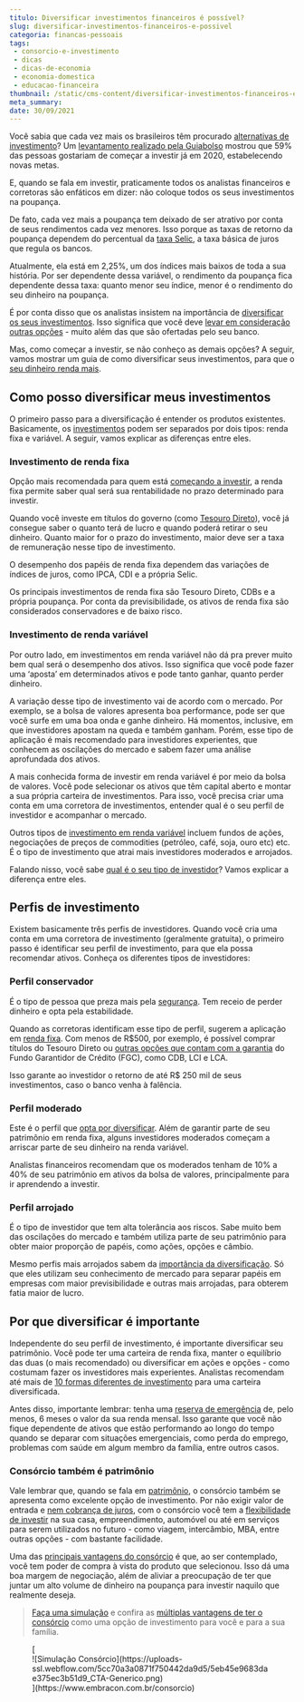 ```yaml
---
titulo: Diversificar investimentos financeiros é possível?
slug: diversificar-investimentos-financeiros-e-possivel
categoria: financas-pessoais
tags:
 - consorcio-e-investimento
 - dicas
 - dicas-de-economia
 - economia-domestica
 - educacao-financeira
thumbnail: /static/cms-content/diversificar-investimentos-financeiros-e-possivel.jpg
meta_summary: 
date: 30/09/2021
---
```

Você sabia que cada vez mais os brasileiros têm procurado [alternativas de investimento](https://www.embracon.com.br/blog/8-motivos-que-comprovam-que-consorcio-e-investimento)? Um [levantamento realizado pela Guiabolso](https://www.moneytimes.com.br/metas-2020-brasileiros-querem-investir-viajar-e-trocar-de-emprego-revela-guiabolso/) mostrou que 59% das pessoas gostariam de começar a investir já em 2020, estabelecendo novas metas.

E, quando se fala em investir, praticamente todos os analistas financeiros e corretoras são enfáticos em dizer: não coloque todos os seus investimentos na poupança.

De fato, cada vez mais a poupança tem deixado de ser atrativo por conta de seus rendimentos cada vez menores. Isso porque as taxas de retorno da poupança dependem do percentual da [taxa Selic](https://www.embracon.com.br/blog/entenda-a-importancia-da-taxa-selic-e-da-inflacao), a taxa básica de juros que regula os bancos.

Atualmente, ela está em 2,25%, um dos índices mais baixos de toda a sua história. Por ser dependente dessa variável, o rendimento da poupança fica dependente dessa taxa: quanto menor seu índice, menor é o rendimento do seu dinheiro na poupança.

É por conta disso que os analistas insistem na importância de [diversificar os seus investimentos](https://www.embracon.com.br/blog/investimento-na-crise-o-consorcio-sempre-e-um-bom-negocio). Isso significa que você deve [levar em consideração outras opções](https://www.embracon.com.br/blog/afinal-quais-sao-as-diferencas-entre-poupar-economizar-e-investir) - muito além das que são ofertadas pelo seu banco.

Mas, como começar a investir, se não conheço as demais opções? A seguir, vamos mostrar um guia de como diversificar seus investimentos, para que o [seu dinheiro renda mais](https://www.embracon.com.br/blog/quais-sao-os-melhores-tipos-de-investimentos-atualmente-confira).

Como posso diversificar meus investimentos
------------------------------------------

O primeiro passo para a diversificação é entender os produtos existentes. Basicamente, os [investimentos](https://www.embracon.com.br/blog/qual-o-melhor-investimento-para-r-50-r-500-ou-r-5000) podem ser separados por dois tipos: renda fixa e variável. A seguir, vamos explicar as diferenças entre eles.

### Investimento de renda fixa

Opção mais recomendada para quem está [começando a investir](https://www.embracon.com.br/blog/entenda-como-comecar-a-investir-mesmo-com-pouco-dinheiro), a renda fixa permite saber qual será sua rentabilidade no prazo determinado para investir.

Quando você investe em títulos do governo (como [Tesouro Direto](https://www.embracon.com.br/blog/tesouro-direto-guia-rapido-com-tudo-o-que-voce-precisa-saber)), você já consegue saber o quanto terá de lucro e quando poderá retirar o seu dinheiro. Quanto maior for o prazo do investimento, maior deve ser a taxa de remuneração nesse tipo de investimento.

O desempenho dos papéis de renda fixa dependem das variações de índices de juros, como IPCA, CDI e a própria Selic.

Os principais investimentos de renda fixa são Tesouro Direto, CDBs e a própria poupança. Por conta da previsibilidade, os ativos de renda fixa são considerados conservadores e de baixo risco.

### Investimento de renda variável

Por outro lado, em investimentos em renda variável não dá pra prever muito bem qual será o desempenho dos ativos. Isso significa que você pode fazer uma ‘aposta’ em determinados ativos e pode tanto ganhar, quanto perder dinheiro.

A variação desse tipo de investimento vai de acordo com o mercado. Por exemplo, se a bolsa de valores apresenta boa performance, pode ser que você surfe em uma boa onda e ganhe dinheiro. Há momentos, inclusive, em que investidores apostam na queda e também ganham. Porém, esse tipo de aplicação é mais recomendado para investidores experientes, que conhecem as oscilações do mercado e sabem fazer uma análise aprofundada dos ativos.

A mais conhecida forma de investir em renda variável é por meio da bolsa de valores. Você pode selecionar os ativos que têm capital aberto e montar a sua própria carteira de investimentos. Para isso, você precisa criar uma conta em uma corretora de investimentos, entender qual é o seu perfil de investidor e acompanhar o mercado.

Outros tipos de [investimento em renda variável](https://www.embracon.com.br/blog/investimentos-alto-risco-vale-a-pena) incluem fundos de ações, negociações de preços de commodities (petróleo, café, soja, ouro etc) etc. É o tipo de investimento que atrai mais investidores moderados e arrojados.

Falando nisso, você sabe [qual é o seu tipo de investidor](https://www.embracon.com.br/blog/perfil-de-investidor-conheca-os-tipos-e-saiba-qual-e-o-seu)? Vamos explicar a diferença entre eles.

Perfis de investimento
----------------------

Existem basicamente três perfis de investidores. Quando você cria uma conta em uma corretora de investimento (geralmente gratuita), o primeiro passo é identificar seu perfil de investimento, para que ela possa recomendar ativos. Conheça os diferentes tipos de investidores:

### Perfil conservador

É o tipo de pessoa que preza mais pela [segurança](https://www.embracon.com.br/materiais-gratuitos/guia-tudo-o-que-voce-precisa-saber-pra-entrar-em-um-consorcio). Tem receio de perder dinheiro e opta pela estabilidade.

Quando as corretoras identificam esse tipo de perfil, sugerem a aplicação em [renda fixa](https://www.embracon.com.br/blog/reserva-financeira-como-preparar-a-sua). Com menos de R$500, por exemplo, é possível comprar títulos do Tesouro Direto ou [outras opções que contam com a garantia](https://www.embracon.com.br/blog/quais-sao-os-melhores-tipos-de-investimentos-atualmente-confira) do Fundo Garantidor de Crédito (FGC), como CDB, LCI e LCA.

Isso garante ao investidor o retorno de até R$ 250 mil de seus investimentos, caso o banco venha à falência.

### Perfil moderado

Este é o perfil que [opta por diversificar](https://www.embracon.com.br/blog/conheca-4-opcoes-para-quem-quer-comecar-a-investir). Além de garantir parte de seu patrimônio em renda fixa, alguns investidores moderados começam a arriscar parte de seu dinheiro na renda variável.

Analistas financeiros recomendam que os moderados tenham de 10% a 40% de seu patrimônio em ativos da bolsa de valores, principalmente para ir aprendendo a investir.

### Perfil arrojado

É o tipo de investidor que tem alta tolerância aos riscos. Sabe muito bem das oscilações do mercado e também utiliza parte de seu patrimônio para obter maior proporção de papéis, como ações, opções e câmbio.

Mesmo perfis mais arrojados sabem da [importância da diversificação](https://www.embracon.com.br/blog/guardar-poupar-ou-investir-qual-a-diferenca-entre-os-termos). Só que eles utilizam seu conhecimento de mercado para separar papéis em empresas com maior previsibilidade e outras mais arrojadas, para obterem fatia maior de lucro.

Por que diversificar é importante
---------------------------------

Independente do seu perfil de investimento, é importante diversificar seu patrimônio. Você pode ter uma carteira de renda fixa, manter o equilíbrio das duas (o mais recomendado) ou diversificar em ações e opções - como costumam fazer os investidores mais experientes. Analistas recomendam até mais de [10 formas diferentes de investimento](https://www.embracon.com.br/blog/como-investir-em-curto-medio-e-longo-prazo) para uma carteira diversificada.

Antes disso, importante lembrar: tenha uma [reserva de emergência](https://www.embracon.com.br/blog/5-erros-que-voce-deve-evitar-para-conseguir-economizar-dinheiro) de, pelo menos, 6 meses o valor da sua renda mensal. Isso garante que você não fique dependente de ativos que estão performando ao longo do tempo quando se deparar com situações emergenciais, como perda do emprego, problemas com saúde em algum membro da família, entre outros casos.

### Consórcio também é patrimônio

Vale lembrar que, quando se fala em [patrimônio](https://www.embracon.com.br/blog/e-possivel-aumentar-o-patrimonio-saiba-aqui), o consórcio também se apresenta como excelente opção de investimento. Por não exigir valor de entrada e [nem cobrança de juros](https://www.embracon.com.br/blog/consorcio-nao-tem-juros-entenda), com o consórcio você tem a [flexibilidade de investir](https://www.embracon.com.br/blog/investimento-na-crise-o-consorcio-sempre-e-um-bom-negocio) na sua casa, empreendimento, automóvel ou até em serviços para serem utilizados no futuro - como viagem, intercâmbio, MBA, entre outras opções - com bastante facilidade.

Uma das [principais vantagens do consórcio](https://www.embracon.com.br/blog/confira-10-vantagens-indiscutiveis-do-consorcio) é que, ao ser contemplado, você tem poder de compra à vista do produto que selecionou. Isso dá uma boa margem de negociação, além de aliviar a preocupação de ter que juntar um alto volume de dinheiro na poupança para investir naquilo que realmente deseja.

> [Faça uma simulação](https://www.embracon.com.br/) e confira as [múltiplas vantagens de ter o consórcio](https://www.embracon.com.br/conhecaoconsorcio/quais-sao-as-vantagens-do-consorcio) como uma opção de investimento para você e para a sua família.

<figure class="w-richtext-figure-type-image w-richtext-align-center">[<div>![Simulação Consórcio](https://uploads-ssl.webflow.com/5cc70a3a0871f750442da9d5/5eb45e9683dae375ec3b51d9_CTA-Generico.png)</div>](https://www.embracon.com.br/consorcio)</figure>
